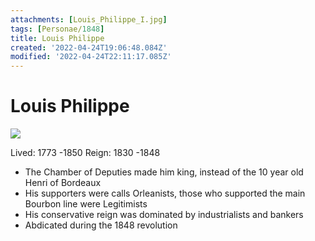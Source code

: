 ```yaml
---
attachments: [Louis_Philippe_I.jpg]
tags: [Personae/1848]
title: Louis Philippe
created: '2022-04-24T19:06:48.084Z'
modified: '2022-04-24T22:11:17.085Z'
---
```


# Louis Philippe

![](@attachment/Louis_Philippe_I.jpg)

Lived: 1773 -1850
Reign: 1830 -1848

- The Chamber of Deputies made him king, instead of the 10 year old Henri of Bordeaux
- His supporters were calls Orleanists, those who supported the main Bourbon line were Legitimists
- His conservative reign was dominated by industrialists and bankers
- Abdicated during the 1848 revolution

